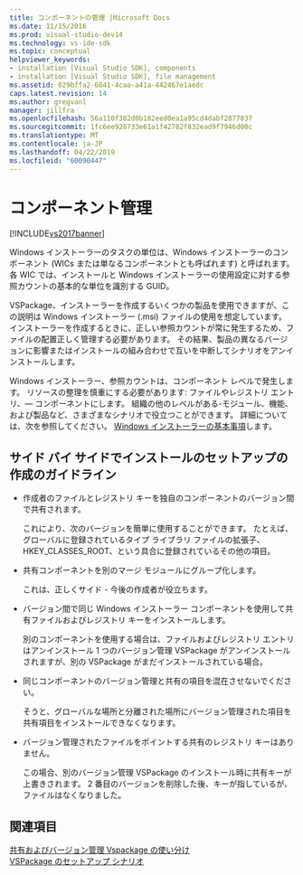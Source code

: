 ```yaml
---
title: コンポーネントの管理 |Microsoft Docs
ms.date: 11/15/2016
ms.prod: visual-studio-dev14
ms.technology: vs-ide-sdk
ms.topic: conceptual
helpviewer_keywords:
- installation [Visual Studio SDK], components
- installation [Visual Studio SDK], file management
ms.assetid: 029bffa2-6841-4caa-a41a-442467e1aedc
caps.latest.revision: 14
ms.author: gregvanl
manager: jillfra
ms.openlocfilehash: 56a110f382d0b182eed0ea1a95cd4dabf2877037
ms.sourcegitcommit: 1fc6ee928733e61a1f42782f832ead9f7946d00c
ms.translationtype: MT
ms.contentlocale: ja-JP
ms.lasthandoff: 04/22/2019
ms.locfileid: "60090447"
---
```

# <a name="component-management"></a>コンポーネント管理
[!INCLUDE[vs2017banner](../../includes/vs2017banner.md)]

Windows インストーラーのタスクの単位は、Windows インストーラーのコンポーネント (WICs または単なるコンポーネントとも呼ばれます) と呼ばれます。 各 WIC では、インストールと Windows インストーラーの使用設定に対する参照カウントの基本的な単位を識別する GUID。  
  
 VSPackage、インストーラーを作成するいくつかの製品を使用できますが、この説明は Windows インストーラー (.msi) ファイルの使用を想定しています。 インストーラーを作成するときに、正しい参照カウントが常に発生するため、ファイルの配置正しく管理する必要があります。 その結果、製品の異なるバージョンに影響またはインストールの組み合わせで互いを中断してシナリオをアンインストールします。  
  
 Windows インストーラー、参照カウントは、コンポーネント レベルで発生します。 リソースの整理を慎重にする必要があります: ファイルやレジストリ エントリ、— コンポーネントにします。 組織の他のレベルがある-モジュール、機能、および製品など、さまざまなシナリオで役立つことができます。 詳細については、次を参照してください。 [Windows インストーラーの基本事項](../../extensibility/internals/windows-installer-basics.md)します。  
  
## <a name="guidelines-of-authoring-setup-for-side-by-side-installation"></a>サイド バイ サイドでインストールのセットアップの作成のガイドライン  
  
- 作成者のファイルとレジストリ キーを独自のコンポーネントのバージョン間で共有されます。  
  
     これにより、次のバージョンを簡単に使用することができます。 たとえば、グローバルに登録されているタイプ ライブラリ ファイルの拡張子、HKEY_CLASSES_ROOT、という具合に登録されているその他の項目。  
  
- 共有コンポーネントを別のマージ モジュールにグループ化します。  
  
     これは、正しくサイド - 今後の作成者が役立ちます。  
  
- バージョン間で同じ Windows インストーラー コンポーネントを使用して共有ファイルおよびレジストリ キーをインストールします。  
  
     別のコンポーネントを使用する場合は、ファイルおよびレジストリ エントリはアンインストール 1 つのバージョン管理 VSPackage がアンインストールされますが、別の VSPackage がまだインストールされている場合。  
  
- 同じコンポーネントのバージョン管理と共有の項目を混在させないでください。  
  
     そうと、グローバルな場所と分離された場所にバージョン管理された項目を共有項目をインストールできなくなります。  
  
- バージョン管理されたファイルをポイントする共有のレジストリ キーはありません。  
  
     この場合、別のバージョン管理 VSPackage のインストール時に共有キーが上書きされます。 2 番目のバージョンを削除した後、キーが指しているが、ファイルはなくなりました。  
  
## <a name="see-also"></a>関連項目  
 [共有およびバージョン管理 Vspackage の使い分け](../../extensibility/choosing-between-shared-and-versioned-vspackages.md)   
 [VSPackage のセットアップ シナリオ](../../extensibility/internals/vspackage-setup-scenarios.md)
